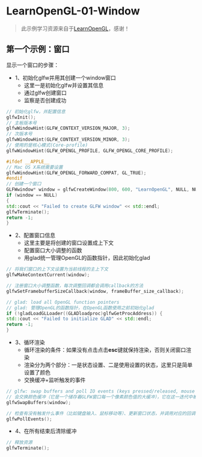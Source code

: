 # LearnOpenGL-01-Window

>  此示例学习资源来自于[LearnOpenGL](https://learnopengl-cn.github.io/)，感谢！

## 第一个示例：窗口

显示一个窗口的步骤：
- 1、初始化glfw并用其创建一个window窗口
    - 这里一是初始化glfw并设置其信息
    - 通过glfw创建窗口
    - 监察是否创建成功
    
```c++
// 初始化glfw，并配置信息
glfwInit();
// 主板版本号
glfwWindowHint(GLFW_CONTEXT_VERSION_MAJOR, 3);
// 次版本号
glfwWindowHint(GLFW_CONTEXT_VERSION_MINOR, 3);
// 使用的是核心模式(Core-profile)
glfwWindowHint(GLFW_OPENGL_PROFILE, GLFW_OPENGL_CORE_PROFILE);

#ifdef __APPLE__
// Mac OS X系统需要设置
glfwWindowHint(GLFW_OPENGL_FORWARD_COMPAT, GL_TRUE);
#endif
// 创建一个窗口
GLFWwindow* window = glfwCreateWindow(800, 600, "LearnOpenGL", NULL, NULL);
if (window == NULL)
{
std::cout << "Failed to create GLFW window" << std::endl;
glfwTerminate();
return -1;
}
```

- 2、配置窗口信息
    - 这里主要是将创建的窗口设置成上下文
    - 配置窗口大小调整的函数
    - 用glad统一管理OpenGL的函数指针，因此初始化glad
    
```c++
// 将我们窗口的上下文设置为当前线程的主上下文
glfwMakeContextCurrent(window);

// 注册窗口大小调整函数，每次调整回调都会调用callback的方法
glfwSetFramebufferSizeCallback(window, frameBuffer_size_callback);

// glad: load all OpenGL function pointers
// glad: 管理OpenGL的函数指针，在OpenGL函数使用之前初始化glad
if (!gladLoadGLLoader((GLADloadproc)glfwGetProcAddress)) {
std::cout << "Failed to initialize GLAD" << std::endl;
return -1;
}
```

- 3、循环渲染
    - 循环渲染的条件：如果没有点击点击**esc**键就保持渲染，否则关闭窗口渲染
    - 渲染分为两个部分：一是状态设置、二是使用设置的状态，这里只是简单设置了颜色
    - 交换缓冲+监听触发的事件

```c++
// glfw: swap buffers and poll IO events (keys pressed/released, mouse moved etc.)
// 会交换颜色缓冲（它是一个储存着GLFW窗口每一个像素颜色值的大缓冲），它在这一迭代中被用来绘制，并且将会作为输出显示在屏幕上。
glfwSwapBuffers(window);

// 检查有没有触发什么事件（比如键盘输入、鼠标移动等）、更新窗口状态，并调用对应的回调函数（可以通过回调方法手动设置）
glfwPollEvents();
```

- 4、在所有结束后清除缓冲
```c++
// 释放资源
glfwTerminate();
```
